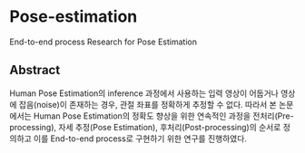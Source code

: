 # Pose-estimation
End-to-end process Research for Pose Estimation  

## Abstract  
Human Pose Estimation의 inference 과정에서 사용하는 입력 영상이 어둡거나 영상에 잡음(noise)이 존재하는 경우, 관절 좌표를 정확하게 추정할 수 없다. 따라서 본 논문에서는 Human Pose Estimation의 정확도 향상을 위한 연속적인 과정을 전처리(Pre-processing), 자세 추정(Pose Estimation), 후처리(Post-processing)의 순서로 정의하고 이를 End-to-end process로 구현하기 위한 연구를 진행하였다.


